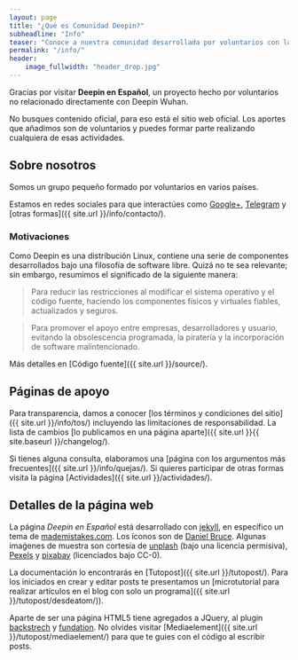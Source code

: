```yaml
---
layout: page
title: "¿Qué es Comunidad Deepin?"
subheadline: "Info"
teaser: "Conoce a nuestra comunidad desarrollada por voluntarios con la intención de interaccionar al sistema operativo y proyectos relacionados a Linux."
permalink: "/info/"
header:
    image_fullwidth: "header_drop.jpg"
---
```


Gracias por visitar **Deepin en Español**, un proyecto hecho por voluntarios no relacionado directamente con Deepin Wuhan.

No busques contenido oficial, para eso está el sitio web oficial. Los aportes que añadimos son de voluntarios y puedes formar parte realizando cualquiera de esas actividades.

## Sobre nosotros

Somos un grupo pequeño formado por voluntarios en varios países.

Estamos en redes sociales para que interactúes como [Google+](https://plus.google.com/communities/115544729561220868525), [Telegram](http://telegram.me/deepinenespanol) y [otras formas]({{ site.url }}/info/contacto/).

### Motivaciones

Como Deepin es una distribución Linux, contiene una serie de componentes desarrollados bajo una filosofía de software libre. Quizá no te sea relevante; sin embargo, resumimos el significado de la siguiente manera:

>Para reducir las restricciones al modificar el sistema operativo y el código fuente, haciendo los componentes físicos y virtuales fiables, actualizados y seguros.

>Para promover el apoyo entre empresas, desarrolladores y usuario, evitando la obsolescencia programada, la piratería y la incorporación de software malintencionado.

Más detalles en [Código fuente]({{ site.url }}/source/).

## Páginas de apoyo
Para transparencia, damos a conocer [los términos y condiciones del sitio]({{ site.url }}/info/tos/) incluyendo las limitaciones de responsabilidad. La lista de cambios [lo publicamos en una página aparte]({{ site.url }}{{ site.baseurl }}/changelog/).

Si tienes alguna consulta, elaboramos una [página con los argumentos más frecuentes]({{ site.url }}/info/quejas/). Si quieres participar de otras formas visita la página [Actividades]({{ site.url }}/actividades/).

## Detalles de la página web
La página *Deepin en Español* está desarrollado con [jekyll](http://jekyll.org/), en específico un tema de [mademistakes.com](http://mademistakes.com/work/jekyll-themes/). Los íconos son de [Daniel Bruce](http://entypo.com/). Algunas imaǵenes de muestra son cortesía de [unplash](http://unsplash.com/) (bajo una licencia permisiva), [Pexels](https://www.pexels.com/) y [pixabay](http://pixabay.com) (licenciados bajo CC-0).

La documentación lo encontrarás en [Tutopost]({{ site.url }}/tutopost/). Para los iniciados en crear y editar posts te presentamos un [microtutorial para realizar artículos en el blog con solo un programa]({{ site.url }}/tutopost/desdeatom/)).

Aparte de ser una página HTML5 tiene agregados a JQuery, al plugin [backstrech](http://srobbin.com/jquery-plugins/backstretch/) y [fundation](http://foundation.zurb.com/). No olvides visitar [Mediaelement]({{ site.url }}/tutopost/mediaelement/) para que te guies con el código al escribir posts.
